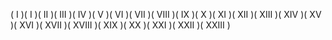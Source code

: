 ( I )( I )( II )( III )( IV )( V )( VI )( VII )( VIII )( IX )( X )( XI )( XII )( XIII )( XIV )( XV )( XVI )( XVII )( XVIII )( XIX )( XX )( XXI )( XXII )( XXIII )